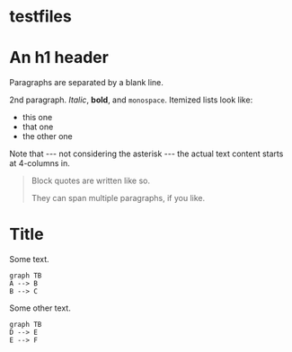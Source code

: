 # testfiles

An h1 header
============

Paragraphs are separated by a blank line.

2nd paragraph. *Italic*, **bold**, and `monospace`. Itemized lists
look like:

  * this one
  * that one
  * the other one

Note that --- not considering the asterisk --- the actual text
content starts at 4-columns in.

> Block quotes are
> written like so.
>
> They can span multiple paragraphs,
> if you like.

# Title

Some text.

~~~mermaid
graph TB
A --> B
B --> C
~~~

Some other text.

~~~mermaid
graph TB
D --> E
E --> F
~~~
